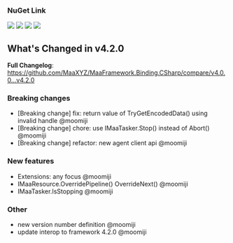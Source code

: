 ### NuGet Link

[![](https://img.shields.io/badge/NuGet-Maa.Framework-%23004880)](https://www.nuget.org/packages/Maa.Framework/4.2.0) [![](https://img.shields.io/badge/NuGet-Maa.Framework.Native-%23004880)](https://www.nuget.org/packages/Maa.Framework.Native/4.2.0) [![](https://img.shields.io/badge/NuGet-Binding-%23004880)](https://www.nuget.org/packages/Maa.Framework.Binding/4.2.0) [![](https://img.shields.io/badge/NuGet-Native-%23004880)](https://www.nuget.org/packages/Maa.Framework.Binding.Native/4.2.0)

## What's Changed in v4.2.0

**Full Changelog**: https://github.com/MaaXYZ/MaaFramework.Binding.CSharp/compare/v4.0.0...v4.2.0

### Breaking changes

- [Breaking change] fix: return value of TryGetEncodedData() using invalid handle @moomiji
- [Breaking change] chore: use IMaaTasker.Stop() instead of Abort() @moomiji
- [Breaking change] refactor: new agent client api @moomiji

### New features

- Extensions: any focus @moomiji
- IMaaResource.OverridePipeline() OverrideNext() @moomiji
- IMaaTasker.IsStopping @moomiji

### Other

- new version number definition @moomiji
- update interop to framework 4.2.0 @moomiji
